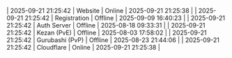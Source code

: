 | 2025-09-21 21:25:42 | Website | Online | 2025-09-21 21:25:38 |
| 2025-09-21 21:25:42 | Registration | Offline | 2025-09-09 16:40:23 |
| 2025-09-21 21:25:42 | Auth Server | Offline | 2025-08-18 09:33:31 |
| 2025-09-21 21:25:42 | Kezan (PvE) | Offline | 2025-08-03 17:58:02 |
| 2025-09-21 21:25:42 | Gurubashi (PvP) | Offline | 2025-08-23 21:44:06 |
| 2025-09-21 21:25:42 | Cloudflare | Online | 2025-09-21 21:25:38 |
